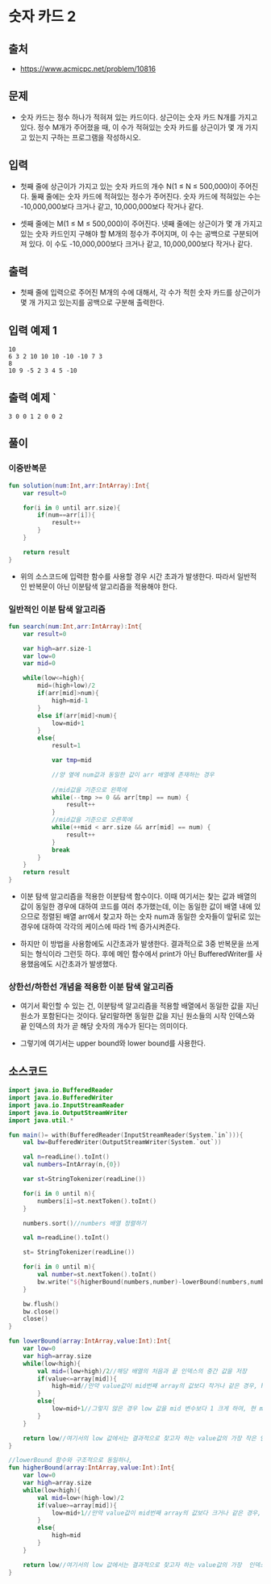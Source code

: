 # 숫자 카드 2

## 출처

* https://www.acmicpc.net/problem/10816

## 문제

* 숫자 카드는 정수 하나가 적혀져 있는 카드이다. 상근이는 숫자 카드 N개를 가지고 있다. 정수 M개가 주어졌을 때, 이 수가 적혀있는 숫자 카드를 상근이가 몇 개 가지고 있는지 구하는 프로그램을 작성하시오.

## 입력

* 첫째 줄에 상근이가 가지고 있는 숫자 카드의 개수 N(1 ≤ N ≤ 500,000)이 주어진다. 둘째 줄에는 숫자 카드에 적혀있는 정수가 주어진다. 숫자 카드에 적혀있는 수는 -10,000,000보다 크거나 같고, 10,000,000보다 작거나 같다.

* 셋째 줄에는 M(1 ≤ M ≤ 500,000)이 주어진다. 넷째 줄에는 상근이가 몇 개 가지고 있는 숫자 카드인지 구해야 할 M개의 정수가 주어지며, 이 수는 공백으로 구분되어져 있다. 이 수도 -10,000,000보다 크거나 같고, 10,000,000보다 작거나 같다.

## 출력

* 첫째 줄에 입력으로 주어진 M개의 수에 대해서, 각 수가 적힌 숫자 카드를 상근이가 몇 개 가지고 있는지를 공백으로 구분해 출력한다.

## 입력 예제 1

```
10
6 3 2 10 10 10 -10 -10 7 3
8
10 9 -5 2 3 4 5 -10
```

## 출력 예제 `

```3 0 0 1 2 0 0 2```

## 풀이

### 이중반복문

```kotlin
fun solution(num:Int,arr:IntArray):Int{
    var result=0

    for(i in 0 until arr.size){
        if(num==arr[i]){
            result++
        }
    }

    return result
}
```

* 위의 소스코드에 입력한 함수를 사용할 경우 시간 초과가 발생한다. 따라서 일반적인 반복문이 아닌 이분탐색 알고리즘을 적용해야 한다.

### 일반적인 이분 탐색 알고리즘

```kotlin
fun search(num:Int,arr:IntArray):Int{
    var result=0

    var high=arr.size-1
    var low=0
    var mid=0

    while(low<=high){
        mid=(high+low)/2
        if(arr[mid]>num){
            high=mid-1
        }
        else if(arr[mid]<num){
            low=mid+1
        }
        else{
            result=1

            var tmp=mid

            //양 옆에 num값과 동일한 값이 arr 배열에 존재하는 경우
            
            //mid값을 기준으로 왼쪽에
            while(--tmp >= 0 && arr[tmp] == num) {
                result++
            }
            //mid값을 기준으로 오른쪽에
            while(++mid < arr.size && arr[mid] == num) {
                result++
            }
            break
        }
    }
    return result
}
```

* 이분 탐색 알고리즘을 적용한 이분탐색 함수이다. 이때 여기서는 찾는 값과 배열의 값이 동일한 경우에 대하여 코드를 여러 추가했는데, 이는 동일한 값이 배열 내에 있으므로 정렬된 배열 arr에서 찾고자 하는 숫자 num과 동일한 숫자들이 앞뒤로 있는 경우에 대하여 각각의 케이스에 따라 1씩 증가시켜준다.

* 하지만 이 방법을 사용함에도 시간초과가 발생한다. 결과적으로 3중 반복문을 쓰게 되는 형식이라 그런듯 하다. 후에 메인 함수에서 print가 아닌 BufferedWriter를 사용했음에도 시간초과가 발생했다.

### 상한선/하한선 개념을 적용한 이분 탐색 알고리즘

* 여기서 확인할 수 있는 건, 이분탐색 알고리즘을 적용할 배열에서 동일한 값을 지닌 원소가 포함된다는 것이다. 달리말하면 동일한 값을 지닌 원소들의 시작 인덱스와 끝 인덱스의 차가 곧 해당 숫자의 개수가 된다는 의미이다.

* 그렇기에 여기서는 upper bound와 lower bound를 사용한다.

## 소스코드

```kotlin
import java.io.BufferedReader
import java.io.BufferedWriter
import java.io.InputStreamReader
import java.io.OutputStreamWriter
import java.util.*

fun main()= with(BufferedReader(InputStreamReader(System.`in`))){
    val bw=BufferedWriter(OutputStreamWriter(System.`out`))

    val n=readLine().toInt()
    val numbers=IntArray(n,{0})

    var st=StringTokenizer(readLine())

    for(i in 0 until n){
        numbers[i]=st.nextToken().toInt()
    }

    numbers.sort()//numbers 배열 정렬하기

    val m=readLine().toInt()

    st= StringTokenizer(readLine())

    for(i in 0 until m){
        val number=st.nextToken().toInt()
        bw.write("${higherBound(numbers,number)-lowerBound(numbers,number)} ")
    }

    bw.flush()
    bw.close()
    close()
}

fun lowerBound(array:IntArray,value:Int):Int{
    var low=0
    var high=array.size
    while(low<high){
        val mid=(low+high)/2//해당 배열의 처음과 끝 인덱스의 중간 값을 저장
        if(value<=array[mid]){
            high=mid//만약 value값이 mid번째 array의 값보다 작거나 같은 경우, high 인덱스에 mid값을 저장하여, 현 mid 값의 왼쪽을 탐색하도록 한다.
        }
        else{
            low=mid+1//그렇지 않은 경우 low 값을 mid 변수보다 1 크게 하여, 현 mid값의 오른 쪽을 탐색하도록 한다.
        }
    }

    return low//여기서의 low 값에서는 결과적으로 찾고자 하는 value값의 가장 작은 인덱스를 리턴하게 된다.
}

//lowerBound 함수와 구조적으로 동일하나,
fun higherBound(array:IntArray,value:Int):Int{
    var low=0
    var high=array.size
    while(low<high){
        val mid=low+(high-low)/2
        if(value>=array[mid]){
            low=mid+1//만약 value값이 mid번째 array의 값보다 크거나 같은 경우, low 값을 mid 변수보다 1 크게 하여, 현 mid값의 오른 쪽을 탐색하도록 한다.
        }
        else{
            high=mid
        }
    }

    return low//여기서의 low 값에서는 결과적으로 찾고자 하는 value값의 가장  인덱스를 리턴하게 된다.
}
```
